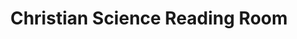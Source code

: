 ---
title: "Christian Science Reading Room"
url: /alton/christian-science-reading-room/
shop: Bücher
---
